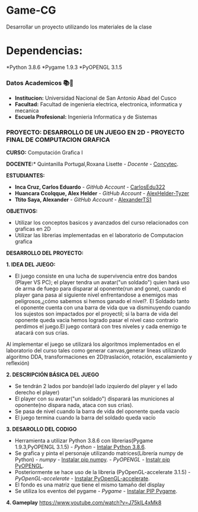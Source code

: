 

# Game-CG
Desarrollar un proyecto utilizando los materiales de la clase
# Dependencias:
 *Python 3.8.6
 *Pygame 1.9.3
 *PyOPENGL 3.1.5

### Datos Academicos 📚📓

- **Institucion:** Universidad Nacional de San Antonio Abad del Cusco
- **Facultad:** Facultad de ingenieria electrica, electronica, informatica y mecanica
- **Escuela Profesional:** Ingenieria Informatica y de Sistemas

### PROYECTO: DESARROLLO DE UN JUEGO EN 2D - PROYECTO FINAL DE COMPUTACION GRAFICA

**CURSO:** Computación Grafica I

**DOCENTE:*** Quintanilla Portugal,Roxana Lisette - _Docente_ - [Concytec](http://directorio.concytec.gob.pe/appDirectorioCTI/VerDatosInvestigador.do?id_investigador=40930).

**ESTUDIANTES:** 
- **Inca Cruz, Carlos Eduardo** - _GitHub Account_ - [CarlosEdu322](https://github.com/CarlosEdu322)
- **Huancara Ccolqque, Alex Helder** - _GitHub Account_ - [AlexHelder-Tyzer](https://github.com/AlexHelder-Tyzer)
- **Ttito Saya, Alexander** - _GitHub Account_ - [AlexanderTS1](https://github.com/AlexanderTS1)

**OBJETIVOS:**

- Utilizar los conceptos basicos y avanzados del curso relacionados con graficas en 2D
- Utilizar las librerias implementadas en el laboratorio de Computacion grafica

**DESARROLLO DEL PROYECTO:**

**1. IDEA DEL JUEGO:** 
- El juego consiste en una lucha de supervivencia entre dos bandos (Player VS PC); el player tendra un avatar("un soldado") quien hará uso de arma de fuego para disparar al oponente(run and gone), cuando el player gana pasa al siguiente nivel enfrentandose a enemigos mas peligrosos,¿cómo sabemos si hemos ganado el nivel?. El Soldado tanto el oponente cuenta con una barra de vida que va disminuyendo cuando los sujestos son impactados por el proyectil; si la barra de vida del oponente queda vacia hemos logrado pasar el nivel caso contrario perdimos el juego.El juego contará con tres niveles y cada enemigo te atacará con sus crias.

Al implementar el juego se utilizará los algoritmos implementados en el laboratorio del curso tales como generar canvas,generar  lineas utilizando algoritmo DDA, transformaciones en 2D(traslación, rotación, escalamiento y reflexión)

**2. DESCRIPCIÓN BÁSICA DEL JUEGO**
- Se tendrán 2 lados por bando(el lado izquierdo del player y el lado derecho el player)
- El player con su avatar("un soldado") disparará las municiones al oponente(no dispara nada, ataca con sus crias).
- Se pasa de nivel cuando la barra de vida del oponente queda vacío
- El juego termina cuando la barra del soldado queda vacío

**3. DESAROLLO DEL CODIGO**
- Herramienta a utilizar Python 3.8.6 con librerias(Pygame 1.9.3,PyOPENGL 3.1.5) - _Python_ - [Intalar Python 3.8.6](https://www.python.org/downloads/release/python-386/).
- Se grafica y pinta el personaje utilizando matrices(Librería numpy de Python) - _numpy_ - [Instalar pip numpy](https://pypi.org/project/numpy/). - _PyOPENGL_ - [Instalr pip PyOPENGL](https://pypi.org/project/PyOpenGL/). 
- Posteriormente se hace uso de la libreria (PyOpenGL-accelerate 3.1.5) - _PyOpenGL-accelerate_ - [Instalar PyOpenGL-accelerate](https://pypi.org/project/PyOpenGL-accelerate/).
- El fondo es una matriz  que tiene el mismo tamaño del display 
- Se utiliza los eventos del pygame - _Pygame_ - [Instalar PIP Pygame](https://pypi.org/project/pygame/).


**4. Gameplay**
https://www.youtube.com/watch?v=J75kIL4xMk8
